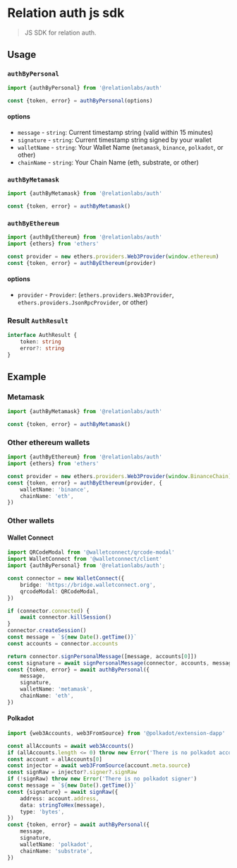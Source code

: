 # Relation auth js sdk

> JS SDK for relation auth.

## Usage

### `authByPersonal`

```typescript
import {authByPersonal} from '@relationlabs/auth'

const {token, error} = authByPersonal(options)
```

#### options

- `message` - `string`: Current timestamp string (valid within 15 minutes)
- `signature` - `string`: Current timestamp string signed by your wallet
- `walletName` - `string`: Your Wallet Name (`metamask`, `binance`, `polkadot`, or other)
- `chainName` - `string`: Your Chain Name (eth, substrate, or other)

### `authByMetamask`

```typescript
import {authByMetamask} from '@relationlabs/auth'

const {token, error} = authByMetamask()
```

### `authByEthereum`

```typescript
import {authByEthereum} from '@relationlabs/auth'
import {ethers} from 'ethers'

const provider = new ethers.providers.Web3Provider(window.ethereum)
const {token, error} = authByEthereum(provider)
```

#### options

- `provider` - `Provider`: (`ethers.providers.Web3Provider`, `ethers.providers.JsonRpcProvider`, or other)

### Result `AuthResult`

```typescript
interface AuthResult {
    token: string
    error?: string
}
```

## Example

### Metamask

```typescript
import {authByMetamask} from '@relationlabs/auth'

const {token, error} = authByMetamask()
```

### Other ethereum wallets

```typescript
import {authByEthereum} from '@relationlabs/auth'
import {ethers} from 'ethers'

const provider = new ethers.providers.Web3Provider(window.BinanceChain)
const {token, error} = authByEthereum(provider, {
    walletName: 'binance',
    chainName: 'eth',
})
```

### Other wallets

#### Wallet Connect

```typescript
import QRCodeModal from '@walletconnect/qrcode-modal'
import WalletConnect from '@walletconnect/client'
import {authByPersonal} from '@relationlabs/auth';

const connector = new WalletConnect({
    bridge: 'https://bridge.walletconnect.org',
    qrcodeModal: QRCodeModal,
})

if (connector.connected) {
    await connector.killSession()
}
connector.createSession()
const message = `${new Date().getTime()}`
const accounts = connector.accounts

return connector.signPersonalMessage([message, accounts[0]])
const signature = await signPersonalMessage(connector, accounts, message)
const {token, error} = await authByPersonal({
    message,
    signature,
    walletName: 'metamask',
    chainName: 'eth',
})
```

#### Polkadot

```typescript
import {web3Accounts, web3FromSource} from '@polkadot/extension-dapp'

const allAccounts = await web3Accounts()
if (allAccounts.length <= 0) throw new Error('There is no polkadot account')
const account = allAccounts[0]
const injector = await web3FromSource(account.meta.source)
const signRaw = injector?.signer?.signRaw
if (!signRaw) throw new Error('There is no polkadot signer')
const message = `${new Date().getTime()}`
const {signature} = await signRaw({
    address: account.address,
    data: stringToHex(message),
    type: 'bytes',
})
const {token, error} = await authByPersonal({
    message,
    signature,
    walletName: 'polkadot',
    chainName: 'substrate',
})
```
